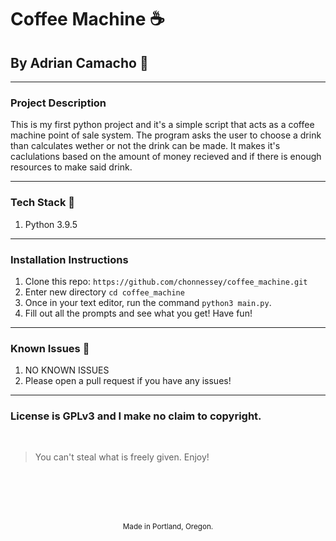 # Coffee Machine :coffee:
## By Adrian Camacho :electric_plug:

---

### Project Description

This is my first python project and it's a simple script that acts as a coffee machine point of sale system. The program asks the user to choose a drink than calculates wether or not the drink can be made. It makes it's caclulations based on the amount of money recieved and if there is enough resources to make said drink.


---
### Tech Stack :floppy_disk:
1. Python 3.9.5
---
### Installation Instructions
1. Clone this repo: `https://github.com/chonnessey/coffee_machine.git`
2. Enter new directory `cd coffee_machine`
3. Once in your text editor, run the command `python3 main.py`.
4. Fill out all the prompts and see what you get! Have fun!
---
### Known Issues :bug:
1. NO KNOWN ISSUES
2. Please open a pull request if you have any issues!
---
### License is GPLv3 and I make no claim to copyright. 
<br />

> You can't steal what is freely given. Enjoy!

<br />
<br />
<br />
<br />
<p align="center">
  <small>Made in Portland, Oregon. </small>
</p>